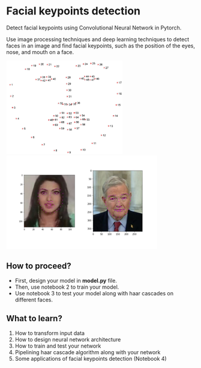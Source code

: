 # Facial keypoints detection
Detect facial keypoints using Convolutional Neural Network in Pytorch.

Use image processing techniques and deep learning techniques to detect faces in an image and find facial keypoints, such as the position of the eyes, nose, and mouth on a face.

<img src='images/landmarks_numbered.jpg' height= 250>
<img src='images/key_pts_example.png' height = 250>

## How to proceed?
- First, design your model in **model.py** file.
- Then, use notebook 2 to train your model.
- Use notebook 3 to test your model along with haar cascades on different faces.

## What to learn?
1. How to transform input data
2. How to design neural network architecture
3. How to train and test your network
4. Pipelining haar cascade algorithm along with your network
5. Some applications of facial keypoints detection (Notebook 4)
